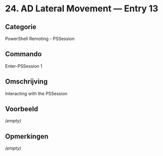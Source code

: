 # 24. AD Lateral Movement — Entry 13

## Categorie

PowerShell Remoting - PSSession

## Commando

Enter-PSSession 1

## Omschrijving

Interacting with the PSSession

## Voorbeeld

_(empty)_

## Opmerkingen

_(empty)_

